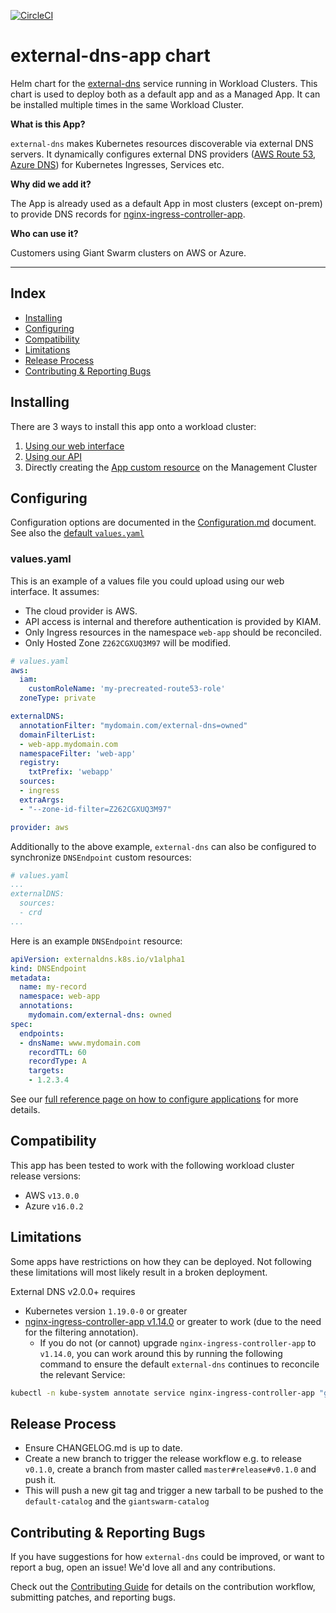 [![CircleCI](https://circleci.com/gh/giantswarm/external-dns-app.svg?style=svg)](https://circleci.com/gh/giantswarm/external-dns-app)

# external-dns-app chart

Helm chart for the [external-dns](https://github.com/kubernetes-sigs/external-dns) service running in Workload
Clusters. This chart is used to deploy both as a default app and as a Managed App.
It can be installed multiple times in the same Workload Cluster.

**What is this App?**

`external-dns` makes Kubernetes resources discoverable via external DNS servers. It dynamically configures external DNS providers ([AWS Route 53](https://aws.amazon.com/route53/), [Azure DNS](https://learn.microsoft.com/en-us/azure/dns/)) for Kubernetes Ingresses, Services etc.

**Why did we add it?**

The App is already used as a default App in most clusters (except on-prem) to provide DNS records for [nginx-ingress-controller-app](https://github.com/giantswarm/nginx-ingress-controller-app).

**Who can use it?**

Customers using Giant Swarm clusters on AWS or Azure.

---

## Index
- [Installing](#installing)
- [Configuring](#configuring)
- [Compatibility](#compatibility)
- [Limitations](#limitations)
- [Release Process](#release-process)
- [Contributing & Reporting Bugs](#contributing--reporting-bugs)

## Installing

There are 3 ways to install this app onto a workload cluster:

1. [Using our web interface](https://docs.giantswarm.io/reference/web-interface/app-catalog/)
2. [Using our API](https://docs.giantswarm.io/api/#operation/createClusterAppV5)
3. Directly creating the [App custom resource](https://docs.giantswarm.io/use-the-api/management-api/crd/apps.application.giantswarm.io/) on the Management Cluster

## Configuring

Configuration options are documented in the [Configuration.md](https://github.com/giantswarm/external-dns-app/blob/master/helm/external-dns-app/Configuration.md)
document. See also the [default `values.yaml`](https://github.com/giantswarm/external-dns-app/blob/master/helm/external-dns-app/values.yaml)

### values.yaml

This is an example of a values file you could upload using our web interface. It assumes:

- The cloud provider is AWS.
- API access is internal and therefore authentication is provided by KIAM.
- Only Ingress resources in the namespace `web-app` should be reconciled.
- Only Hosted Zone `Z262CGXUQ3M97` will be modified.

```yaml
# values.yaml
aws:
  iam:
    customRoleName: 'my-precreated-route53-role'
  zoneType: private

externalDNS:
  annotationFilter: "mydomain.com/external-dns=owned"
  domainFilterList:
  - web-app.mydomain.com
  namespaceFilter: 'web-app'
  registry:
    txtPrefix: 'webapp'
  sources:
  - ingress
  extraArgs:
  - "--zone-id-filter=Z262CGXUQ3M97"

provider: aws
```

Additionally to the above example, `external-dns` can also be configured to synchronize `DNSEndpoint` custom resources:

```yaml
# values.yaml
...
externalDNS:
  sources:
  - crd
...
```

Here is an example `DNSEndpoint` resource:

```yaml
apiVersion: externaldns.k8s.io/v1alpha1
kind: DNSEndpoint
metadata:
  name: my-record
  namespace: web-app
  annotations:
    mydomain.com/external-dns: owned
spec:
  endpoints:
  - dnsName: www.mydomain.com
    recordTTL: 60
    recordType: A
    targets:
    - 1.2.3.4
```

See our [full reference page on how to configure applications](https://docs.giantswarm.io/reference/app-configuration/) for more details.

## Compatibility

This app has been tested to work with the following workload cluster release versions:

* AWS `v13.0.0`
* Azure `v16.0.2`

## Limitations

Some apps have restrictions on how they can be deployed.
Not following these limitations will most likely result in a broken deployment.

External DNS v2.0.0+ requires
* Kubernetes version `1.19.0-0` or greater
* [nginx-ingress-controller-app v1.14.0](https://github.com/giantswarm/nginx-ingress-controller-app/blob/master/CHANGELOG.md#1140---2021-02-03) or greater to work (due to the need for the filtering annotation).
  * If you do not (or cannot) upgrade `nginx-ingress-controller-app` to `v1.14.0`,
    you can work around this by running the following command to ensure the default
    `external-dns` continues to reconcile the relevant Service:

```bash
kubectl -n kube-system annotate service nginx-ingress-controller-app "giantswarm.io/external-dns=managed"
```

## Release Process

* Ensure CHANGELOG.md is up to date.
* Create a new branch to trigger the release workflow e.g. to release `v0.1.0`,
create a branch from master called `master#release#v0.1.0` and push it.
* This will push a new git tag and trigger a new tarball to be pushed to the
`default-catalog` and the `giantswarm-catalog`

## Contributing & Reporting Bugs
If you have suggestions for how `external-dns` could be improved, or want to report a bug, open an issue! We'd love all and any contributions. 

Check out the [Contributing Guide](CONTRIBUTING.md) for details on the contribution workflow, submitting patches, and reporting bugs.

[app-operator]: https://github.com/giantswarm/app-operator
[default-catalog]: https://github.com/giantswarm/default-catalog
[default-test-catalog]: https://github.com/giantswarm/default-test-catalog
[external-dns]: https://github.com/kubernetes-incubator/external-dns
[giantswarm-catalog]: https://github.com/giantswarm/giantswarm-catalog
[giantswarm-test-catalog]: https://github.com/giantswarm/giantswarm-test-catalog
